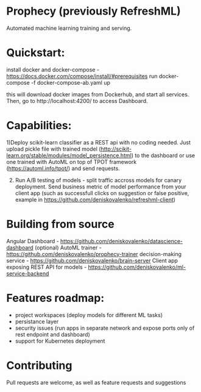 # Prophecy (previously RefreshML)
Automated machine learning training and serving.


# Quickstart:
install docker and docker-compose - https://docs.docker.com/compose/install/#prerequisites
run docker-compose -f docker-compose-ab.yaml up

this will download docker images from Dockerhub, and start all services.
Then, go to http://localhost:4200/ to access Dashboard.

# Capabilities:
1)Deploy scikit-learn classifier as a REST api with no coding needed. 
Just upload pickle file with trained model (http://scikit-learn.org/stable/modules/model_persistence.html) to the dashboard or use one trained with AutoML on top of TPOT framework (https://automl.info/tpot/) and send requests.

2) Run A/B testing of models - split traffic accross models for canary deployment.
Send business metric of model performance from your client app (such as successfull clicks on suggestion or false positive, example in https://github.com/deniskovalenko/refreshml-client) 

# Building from source
 Angular Dashboard - https://github.com/deniskovalenko/datascience-dashboard
 (optional) AutoML trainer - https://github.com/deniskovalenko/prophecy-trainer
 decision-making service - https://github.com/deniskovalenko/brain-server
 Client app exposing REST API for models - https://github.com/deniskovalenko/ml-service-backend
 
  

# Features roadmap:
- project workspaces (deploy models for different ML tasks) 
- persistance layer 
- security issues (run apps in separate network and expose ports only of rest endpoint and dashboard)
- support for Kubernetes deployment

# Contributing 
Pull requests are welcome, as well as feature requests and suggestions

